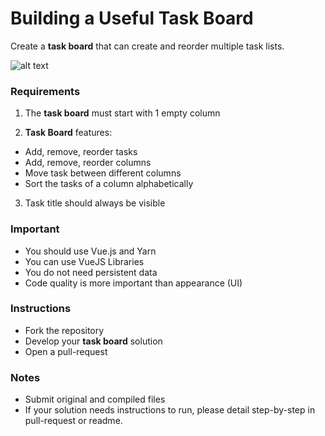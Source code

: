 # Building a Useful Task Board

Create a **task board** that can create and reorder multiple task lists.

![alt text](https://i.ibb.co/sC18XsH/Capture.png "Task Board")

### Requirements

1. The **task board** must start with 1 empty column

2. **Task Board** features:
  * Add, remove, reorder tasks
  * Add, remove, reorder columns
  * Move task between different columns
  * Sort the tasks of a column alphabetically

3. Task title should always be visible


### Important

   - You should use Vue.js and Yarn
   - You can use VueJS Libraries
   - You do not need persistent data
   - Code quality is more important than appearance (UI)
  
### Instructions

  - Fork the repository
  - Develop your **task board** solution
  - Open a pull-request

### Notes

  - Submit original and compiled files
  - If your solution needs instructions to run, please detail step-by-step in pull-request or readme.
